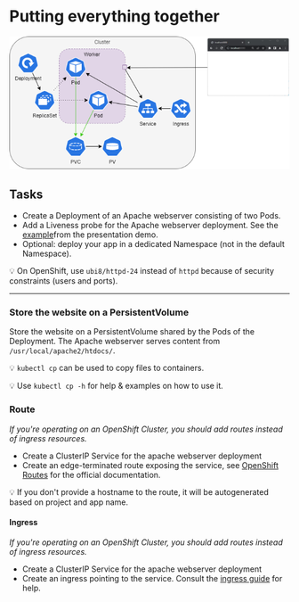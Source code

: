 # Putting everything together 
![end goal](kubernetes/end-goal.png)

## Tasks

- Create a Deployment of an Apache webserver consisting of two Pods.
- Add a Liveness probe for the Apache webserver deployment. See the [example](presentation-demo/probes/probe_liveness.yaml)from the presentation demo.
- Optional: deploy your app in a dedicated Namespace (not in the default Namespace).

💡  On OpenShift, use `ubi8/httpd-24` instead of `httpd` because of security constraints (users and ports).

---


### Store the website on a PersistentVolume

Store the website on a PersistentVolume shared by the Pods of the Deployment. The Apache webserver serves content from `/usr/local/apache2/htdocs/`.

💡 `kubectl cp` can be used to copy files to containers.

💡 Use `kubectl cp -h` for help & examples on how to use it.

### Route

*If you're operating on an OpenShift Cluster, you should add routes instead of ingress resources.*

- Create a ClusterIP Service for the apache webserver deployment
- Create an edge-terminated route exposing the service, see [OpenShift Routes](https://docs.openshift.com/container-platform/4.16/networking/routes/route-configuration.html#nw-creating-a-route_route-configuration) for the official documentation.

💡 If you don't provide a hostname to the route, it will be autogenerated based on project and app name.

#### Ingress

*If you're operating on an OpenShift Cluster, you should add routes instead of ingress resources.*

- Create a ClusterIP Service for the apache webserver deployment
- Create an ingress pointing to the service. Consult the [ingress guide](./kubernetes-ingress.md) for help.

